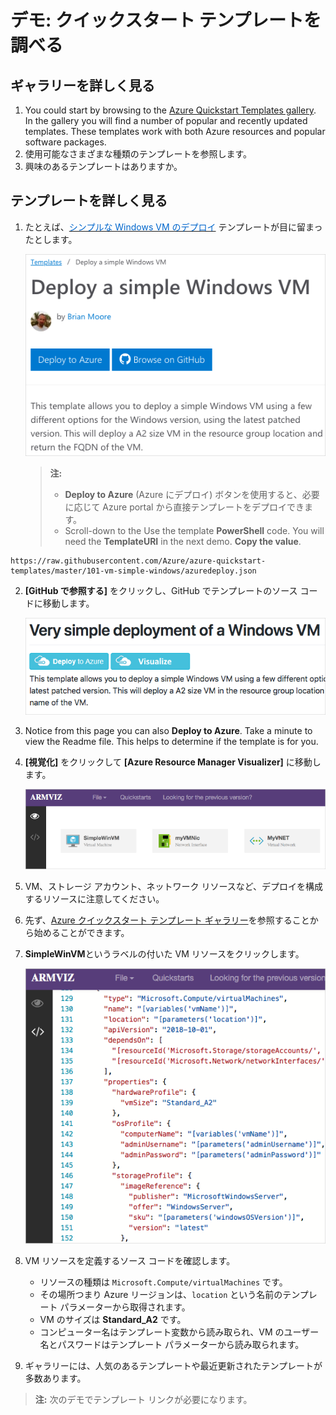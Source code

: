 # <a name="demonstration-explore-quickstart-templates"></a>デモ: クイックスタート テンプレートを調べる

## <a name="explore-the-gallery"></a>ギャラリーを詳しく見る

1. You could start by browsing to the <bpt id="p1">[</bpt>Azure Quickstart Templates gallery<ept id="p1">](https://azure.microsoft.com/resources/templates?azure-portal=true)</ept>. In the gallery you will find a number of popular and recently updated templates. These templates work with both Azure resources and popular software packages.
2. 使用可能なさまざまな種類のテンプレートを参照します。
3. 興味のあるテンプレートはありますか。

## <a name="explore-a-template"></a>テンプレートを詳しく見る

1. たとえば、<a href="https://azure.microsoft.com/resources/templates/101-vm-simple-windows?azure-portal=true" target="_blank"><span style="color: #0066cc;" color="#0066cc">シンプルな Windows VM のデプロイ</span></a> テンプレートが目に留まったとします。

    ![単純な Windows VM ページのデプロイのスクリーンショット](Images/AZ103_Demo_QS_Templates2.png)

    >**注:**
    >- **Deploy to Azure** (Azure にデプロイ) ボタンを使用すると、必要に応じて Azure portal から直接テンプレートをデプロイできます。
    >- Scroll-down to the Use the template <bpt id="p1">**</bpt>PowerShell<ept id="p1">**</ept> code. You will need the <bpt id="p1">**</bpt>TemplateURI<ept id="p1">**</ept> in the next demo. <bpt id="p1">**</bpt>Copy the value<ept id="p1">**</ept>. 

```
https://raw.githubusercontent.com/Azure/azure-quickstart-templates/master/101-vm-simple-windows/azuredeploy.json
```

2. **[GitHub で参照する]** をクリックし、GitHub でテンプレートのソース コードに移動します。

    ![リソース マネージャ テンプレートの GitHub README のスクリーンショット](Images/AZ103_Demo_QS_Templates3.png)

3. Notice from this page you can also <bpt id="p1">**</bpt>Deploy to Azure<ept id="p1">**</ept>. Take a minute to view the Readme file. This helps to determine if the template is for you.  

4. **[視覚化]** をクリックして **[Azure Resource Manager Visualizer]** に移動します。

    ![Azure リソースを表示する Azure Resource Manager ビジュアライザー。](Images/AZ103_Demo_QS_Templates4.png)

5. VM、ストレージ アカウント、ネットワーク リソースなど、デプロイを構成するリソースに注意してください。
6. 先ず、[Azure クイックスタート テンプレート ギャラリー](https://azure.microsoft.com/resources/templates?azure-portal=true)を参照することから始めることができます。
7. **SimpleWinVM**というラベルの付いた VM リソースをクリックします。

    ![Azure Resource Manager ビジュアライザーには、テンプレートのソース コードが表示されます。](Images/AZ103_Demo_QS_Templates5.png)

8. VM リソースを定義するソース コードを確認します。

    * リソースの種類は `Microsoft.Compute/virtualMachines` です。
    * その場所つまり Azure リージョンは、`location` という名前のテンプレート パラメーターから取得されます。
    * VM のサイズは **Standard_A2** です。
    * コンピューター名はテンプレート変数から読み取られ、VM のユーザー名とパスワードはテンプレート パラメーターから読み取られます。

9. ギャラリーには、人気のあるテンプレートや最近更新されたテンプレートが多数あります。

>**注:**  次のデモでテンプレート リンクが必要になります。